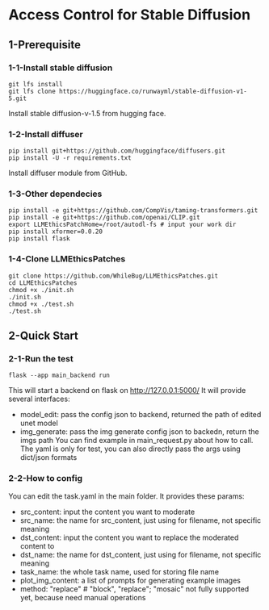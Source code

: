 # Access Control for Stable Diffusion

## 1-Prerequisite

### 1-1-Install stable diffusion

```
git lfs install
git lfs clone https://huggingface.co/runwayml/stable-diffusion-v1-5.git
```

Install stable diffusion-v-1.5 from hugging face.

### 1-2-Install diffuser

```
pip install git+https://github.com/huggingface/diffusers.git
pip install -U -r requirements.txt
```

Install diffuser module from GitHub.

### 1-3-Other dependecies

```
pip install -e git+https://github.com/CompVis/taming-transformers.git
pip install -e git+https://github.com/openai/CLIP.git
export LLMEthicsPatchHome=/root/autodl-fs # input your work dir
pip install xformer=0.0.20
pip install flask
```

### 1-4-Clone LLMEthicsPatches

```
git clone https://github.com/WhileBug/LLMEthicsPatches.git
cd LLMEthicsPatches
chmod +x ./init.sh
./init.sh
chmod +x ./test.sh
./test.sh
```

## 2-Quick Start

### 2-1-Run the test

```
flask --app main_backend run
```
This will start a backend on flask on http://127.0.0.1:5000/
It will provide several interfaces:
- model_edit: pass the config json to backend, returned the path of edited unet model
- img_generate: pass the img generate config json to backedn, return the imgs path
You can find example in main_request.py about how to call. The yaml is only for test, you can also directly pass the args using dict/json formats

### 2-2-How to config

You can edit the task.yaml in the main folder.
It provides these params:
- src_content: input the content you want to moderate
- src_name: the name for src_content, just using for filename, not specific meaning
- dst_content: input the content you want to replace the moderated content to
- dst_name: the name for dst_content, just using for filename, not specific meaning
- task_name: the whole task name, used for storing file name
- plot_img_content: a list of prompts for generating example images
- method: "replace" # "block", "replace"; "mosaic" not fully supported yet, because need manual operations